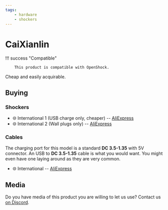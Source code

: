 ```yaml
---
tags:
    - hardware
    - shockers
---
```


# CaiXianlin

!!! success "Compatible"

        This product is compatible with OpenShock.

Cheap and easily acquirable.

## Buying

### Shockers

+ :globe_with_meridians: International 1 (USB charge only, cheaper) -- [AliExpress](https://aliexpress.com/item/1005005359066763.html)
+ :globe_with_meridians: International 2 (Wall plugs only) -- [AliExpress](https://aliexpress.com/item/1005004246541659.html)

### Cables

The charging port for this model is a standard **DC 3.5-1.35** with 5V connector. An USB to **DC 3.5-1.35** cable is what you would want. You might even have one laying around as they are very common.

+ :globe_with_meridians: International -- [AliExpress](https://aliexpress.com/item/2255799944669970.html)


## Media

Do you have media of this product you are willing to let us use? Contact us [on Discord](https://discord.gg/AHcCbXbEcF).
